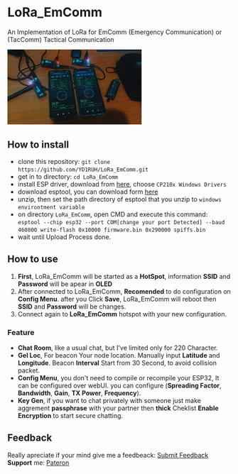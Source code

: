 # LoRa_EmComm
An Implementation of LoRa for EmComm (Emergency Communication) or (TacComm) Tactical Communication

<p>
  <img src="https://github.com/YD1RUH/LoRa_EmComm/blob/main/image.jpg?raw=true" alt="LoRa_EmComm" width="60%">
</p>

## How to install
- clone this repository: `git clone https://github.com/YD1RUH/LoRa_EmComm.git`
- get in to directory: `cd LoRa_EmComm`
- install ESP driver, download from [here](https://www.silabs.com/developer-tools/usb-to-uart-bridge-vcp-drivers?tab=downloads), choose `CP210x Windows Drivers`
- download esptool, you can download form [here](https://github.com/espressif/esptool/releases)
- unzip, then set the path directory of esptool that you unzip to `windows environtment variable`
- on directory `LoRa_EmComm`, open CMD and execute this command: `esptool --chip esp32 --port COM[change your port Detected] --baud 460800 write-flash 0x10000 firmware.bin 0x290000 spiffs.bin`
- wait until Upload Process done.

## How to use
1. **First**, LoRa_EmComm will be started as a **HotSpot**, information **SSID** and **Password** will be apear in **OLED**
2. After connected to LoRa_EmComm, **Recomended** to do configuration on **Config Menu**. after you Click **Save**, LoRa_EmComm will reboot then **SSID** and **Password** will be changes.
3. Connect again to **LoRa_EmComm** hotspot with your new configuration.

### Feature
- **Chat Room**, like a usual chat, but I've limited only for 220 Character.
- **Gel Loc**, For beacon Your node location. Manually input **Latitude** and **Longitude**. Beacon **Interval** Start from 30 Second, to avoid collision packet.
- **Config Menu**, you don't need to compile or recompile your ESP32, It can be configured over webUI. you can configure (**Spreading Factor**, **Bandwidth**, **Gain**, **TX Power**, **Frequency**).
- **Key Gen**, if you want to chat privately with someone just make aggrement **passphrase** with your partner then **thick** Cheklist **Enable Encryption** to start secure chatting.

## Feedback
Really apreciate if your mind give me a feedbeack: [Submit Feedback](https://forms.gle/ndPy9DZC3oz5MFPu8)
**Support** me: [Pateron](https://www.patreon.com/YD1RUH)
